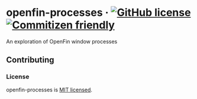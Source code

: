 # openfin-processes &middot; [![GitHub license](https://img.shields.io/badge/license-MIT-blue.svg)](https://github.com/owennw/openfin-processes/blob/master/LICENSE) [![Commitizen friendly](https://img.shields.io/badge/commitizen-friendly-brightgreen.svg)](http://commitizen.github.io/cz-cli/)

An exploration of OpenFin window processes

## Contributing

### License

 openfin-processes is [MIT licensed](./LICENSE).